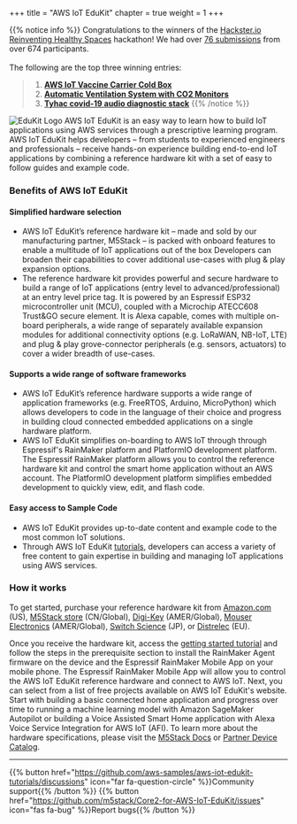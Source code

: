 +++
title = "AWS IoT EduKit"
chapter = true
weight = 1
+++

{{% notice info %}}
Congratulations to the winners of the [Hackster.io Reinventing Healthy Spaces](https://www.hackster.io/contests/Healthy-Spaces-with-AWS) hackathon! We had over [76 submissions](https://www.hackster.io/contests/Healthy-Spaces-with-AWS/submissions#challengeNav) from over 674 participants.<br><br>
The following are the top three winning entries:
> 1. **[AWS IoT Vaccine Carrier Cold Box](https://www.hackster.io/mtrobregado/aws-iot-vaccine-carrier-cold-box-9c7fba)**
> 1. **[Automatic Ventilation System with CO2 Monitors](https://www.hackster.io/stevekasuya/automatic-ventilation-system-with-co2-monitors-b301f8)**
> 1. **[Tyhac covid-19 audio diagnostic stack](https://www.hackster.io/mick20/tyhac-covid-19-audio-diagnostic-stack-9d5455)**
{{% /notice %}}

![EduKit Logo](AWS_IoT_EduKIt_Logo-320px_193px.png)
AWS IoT EduKit is an easy way to learn how to build IoT applications using AWS services through a prescriptive learning program. AWS IoT EduKit helps developers – from students to experienced
engineers and professionals – receive hands-on experience building end-to-end IoT applications by combining a reference hardware kit with a set of easy to follow guides and example code.

### Benefits of AWS IoT EduKit
#### Simplified hardware selection
- AWS IoT EduKit’s reference hardware kit – made and sold by our manufacturing partner, M5Stack – is packed with onboard features to enable a multitude of IoT applications out of the box Developers can broaden their capabilities to cover additional use-cases with plug & play expansion options.
- The reference hardware kit provides powerful and secure hardware to build a range of IoT applications (entry level to advanced/professional) at an entry level price tag. It is powered by an Espressif ESP32 microcontroller unit (MCU), coupled with a Microchip ATECC608 Trust&GO secure element. It is Alexa capable, comes with multiple on-board peripherals, a wide range of separately available expansion modules for additional connectivity options (e.g. LoRaWAN, NB-IoT, LTE) and plug & play grove-connector peripherals (e.g. sensors, actuators) to cover a wider breadth of use-cases.

#### Supports a wide range of software frameworks
- AWS IoT EduKit’s reference hardware supports a wide range of application frameworks (e.g. FreeRTOS, Arduino, MicroPython) which allows developers to code in the language of their choice and progress in building cloud connected embedded applications on a single hardware platform.
- AWS IoT EduKit simplifies on-boarding to AWS IoT through through Espressif's RainMaker platform and PlatformIO development platform. The Espressif RainMaker platform allows you to control the reference hardware kit and control the smart home application without an AWS account. The PlatformIO development platform simplifies embedded development to quickly view, edit, and flash code.

#### Easy access to Sample Code
- AWS IoT EduKit provides up-to-date content and example code to the most common IoT solutions.
- Through AWS IoT EduKit [tutorials](https://edukit.workshop.aws/en/getting-started.html), developers can access a variety of free content to gain expertise in building and managing IoT applications using AWS services.

### How it works
To get started, purchase your reference hardware kit from [Amazon.com](https://www.amazon.com/dp/B08VGRZYJR/) (US), [M5Stack store](https://m5stack.com/products/m5stack-core2-esp32-iot-development-kit-for-aws-iot-edukit) (CN/Global), [Digi-Key](https://www.digikey.com/en/products/detail/m5stack-technology-co-ltd/K010-AWS/13562927) (AMER/Global), [Mouser Electronics](https://www.mouser.com/ProductDetail/M5Stack/K010-AWS?qs=%2Fha2pyFaduh2vnlTOLWOXVDYhV94RvwKuua4BUEreQw%3D) (AMER/Global), [Switch Science](https://www.switch-science.com/catalog/6784/) (JP), or [Distrelec](https://www.distrelec.biz/en/esp32-m5core2-iot-development-kit-for-aws-iot-edukit-m5stack-k010-aws/p/30196462) (EU).

Once you receive the hardware kit, access the [getting started tutorial](https://edukit.workshop.aws/en/getting-started.html) and follow the steps in the prerequisite section to install the RainMaker Agent firmware on the device and the Espressif RainMaker Mobile App on your mobile phone. The Espressif RainMaker Mobile App will allow you to control the AWS IoT EduKit reference hardware and connect to AWS IoT. Next, you can select from a list of free projects available on AWS IoT EduKit's website. Start with building a basic connected home application and progress over time to running a machine learning model with Amazon SageMaker Autopilot or building a Voice Assisted Smart Home application with Alexa Voice Service Integration for AWS IoT (AFI). To learn more about the hardware specifications, please visit the [M5Stack Docs](https://docs.m5stack.com/#/en/core/core2_for_aws) or [Partner Device Catalog](https://devices.amazonaws.com/detail/a3G0h000007djMLEAY).

---
{{% button href="https://github.com/aws-samples/aws-iot-edukit-tutorials/discussions" icon="far fa-question-circle" %}}Community support{{% /button %}} {{% button href="https://github.com/m5stack/Core2-for-AWS-IoT-EduKit/issues" icon="fas fa-bug" %}}Report bugs{{% /button %}}